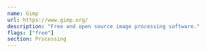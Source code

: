 ```yaml
---
name: Gimp
url: https://www.gimp.org/
description: "Free and open source image processing software."
flags: ["free"]
section: Processing
---
```

